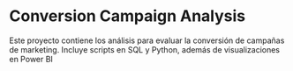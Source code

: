 # Conversion Campaign Analysis
Este proyecto contiene los análisis para evaluar la conversión de campañas de marketing. Incluye scripts en SQL y Python, además de visualizaciones en Power BI
